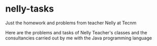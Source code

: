 # nelly-tasks
Just the homework and problems from teacher Nelly at Tecnm

Here are the problems and tasks of Nelly Teacher's classes and the consultancies carried out by me with the Java programming language
